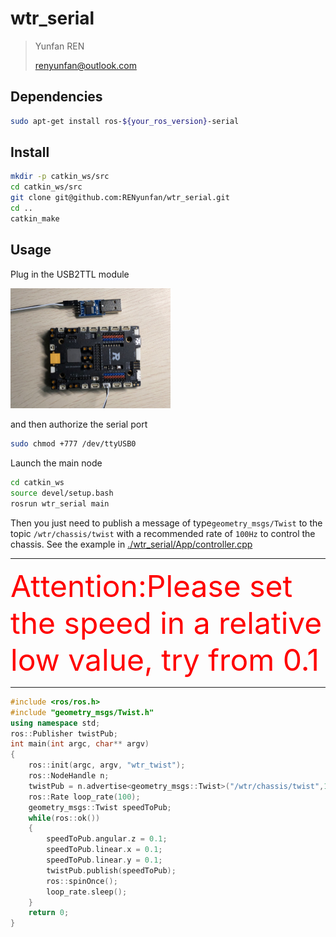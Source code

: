 # wtr_serial

> Yunfan REN
>
> renyunfan@outlook.com

## Dependencies

```bash
sudo apt-get install ros-${your_ros_version}-serial
```

## Install

```bash
mkdir -p catkin_ws/src
cd catkin_ws/src
git clone git@github.com:RENyunfan/wtr_serial.git
cd ..
catkin_make
```

## Usage

Plug in the USB2TTL module 

<img src="README.assets/image-20201012152128611.png" alt="image-20201012152128611" style="zoom: 25%;" />

and then authorize the serial port

```bash
sudo chmod +777 /dev/ttyUSB0
```

Launch the main node

```bash
cd catkin_ws
source devel/setup.bash
rosrun wtr_serial main
```

Then you just need to publish a message of type`geometry_msgs/Twist` to the topic `/wtr/chassis/twist`  with a recommended rate of `100Hz` to control the chassis. See the example in [./wtr_serial/App/controller.cpp](./wtr_serial/App/controller.cpp)

----------------------------------------------------------------------------------------------------------------------------------------------------------------------------

<font color=red size=24>Attention:Please set the speed in a relative low value, try from 0.1</font>

----------------------------------------------------------------------------------------------------------------------------------------------------------------------------

```cpp
#include <ros/ros.h>
#include "geometry_msgs/Twist.h"
using namespace std;
ros::Publisher twistPub;
int main(int argc, char** argv)
{
    ros::init(argc, argv, "wtr_twist");
    ros::NodeHandle n;
    twistPub = n.advertise<geometry_msgs::Twist>("/wtr/chassis/twist",1);
    ros::Rate loop_rate(100);
    geometry_msgs::Twist speedToPub;
    while(ros::ok())
    {
        speedToPub.angular.z = 0.1;
        speedToPub.linear.x = 0.1;
        speedToPub.linear.y = 0.1;
        twistPub.publish(speedToPub);
        ros::spinOnce();
        loop_rate.sleep();
    }
    return 0;
}

```

